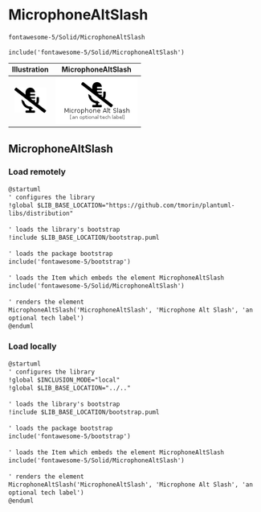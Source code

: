 # MicrophoneAltSlash


```text
fontawesome-5/Solid/MicrophoneAltSlash
```

```text
include('fontawesome-5/Solid/MicrophoneAltSlash')
```



| Illustration | MicrophoneAltSlash |
| :---: | :---: |
| ![illustration for Illustration](../../fontawesome-5/Solid/MicrophoneAltSlash.png) | ![illustration for MicrophoneAltSlash](../../fontawesome-5/Solid/MicrophoneAltSlash.Local.png) |




## MicrophoneAltSlash

### Load remotely
```plantuml
@startuml
' configures the library
!global $LIB_BASE_LOCATION="https://github.com/tmorin/plantuml-libs/distribution"

' loads the library's bootstrap
!include $LIB_BASE_LOCATION/bootstrap.puml

' loads the package bootstrap
include('fontawesome-5/bootstrap')

' loads the Item which embeds the element MicrophoneAltSlash
include('fontawesome-5/Solid/MicrophoneAltSlash')

' renders the element
MicrophoneAltSlash('MicrophoneAltSlash', 'Microphone Alt Slash', 'an optional tech label')
@enduml
```

### Load locally
```plantuml
@startuml
' configures the library
!global $INCLUSION_MODE="local"
!global $LIB_BASE_LOCATION="../.."

' loads the library's bootstrap
!include $LIB_BASE_LOCATION/bootstrap.puml

' loads the package bootstrap
include('fontawesome-5/bootstrap')

' loads the Item which embeds the element MicrophoneAltSlash
include('fontawesome-5/Solid/MicrophoneAltSlash')

' renders the element
MicrophoneAltSlash('MicrophoneAltSlash', 'Microphone Alt Slash', 'an optional tech label')
@enduml
```

